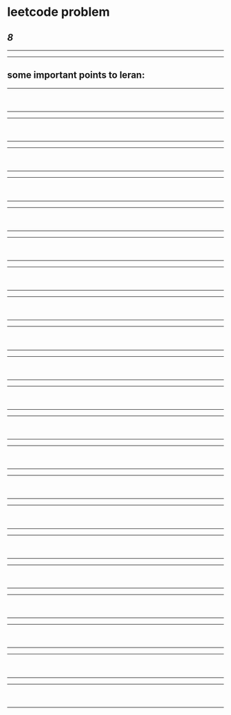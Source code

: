 # leetcode problem 

***8***
---
*** *** 
---

## some important points to leran:

---
 #
```java


```
---
---
 #
```java


```
---
---
 #
```java


```
---
---
 #
```java


```
---
---
 #
```java


```
---
---
 #
```java


```
---
---
 #
```java


```
---
---
 #
```java


```
---
---
 #
```java


```
---
---
 #
```java


```
---
---
 #
```java


```
---
---
 #
```java


```
---
---
 #
```java


```
---
---
 #
```java


```
---
---
 #
```java


```
---
---
 #
```java


```
---
---
 #
```java


```
---
---
 #
```java


```
---
---
 #
```java


```
---
---
 #
```java


```
---
---
 #
```java


```
---